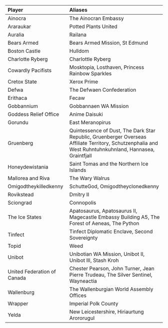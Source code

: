 | Player                      | Aliases                                                                                                                                                 |
|:----------------------------|:--------------------------------------------------------------------------------------------------------------------------------------------------------|
| Ainocra                     | The Ainocran Embassy                                                                                                                                    |
| Araraukar                   | Potted Plants United                                                                                                                                    |
| Auralia                     | Railana                                                                                                                                                 |
| Bears Armed                 | Bears Armed Mission, St Edmund                                                                                                                          |
| Boston Castle               | Hulldom                                                                                                                                                 |
| Charlotte Ryberg            | Charlottle Ryberg                                                                                                                                       |
| Cowardly Pacifists          | Mosktopia, Losthaven, Princess Rainbow Sparkles                                                                                                         |
| Cretox State                | Xerox Prime                                                                                                                                             |
| Defwa                       | The Defwaen Confederation                                                                                                                               |
| Erithaca                    | Fecaw                                                                                                                                                   |
| Gobbannium                  | Gobbannaen WA Mission                                                                                                                                   |
| Goddess Relief Office       | Anime Daisuki                                                                                                                                           |
| Gorundu                     | East Meranopirus                                                                                                                                        |
| Gruenberg                   | Quintessence of Dust, The Dark Star Republic, Gruenberger Overseas Affiliate Territory, Schutzenphalia and West Ruhntuhnkuhnland, Hannasea, Graintfjall |
| Honeydewistania             | Saint Tomas and the Northern Ice Islands                                                                                                                |
| Mallorea and Riva           | The Wary Walrus                                                                                                                                         |
| Omigodtheykilledkenny       | SchutteGod, Omigodtheyclonedkenny                                                                                                                       |
| Rovikstead                  | Dmitry II                                                                                                                                               |
| Sciongrad                   | Connopolis                                                                                                                                              |
| The Ice States              | Apatosaurus, Apatosaurus II, Magecastle Embassy Building A5, The Forest of Aeneas, The Python                                                           |
| Tinfect                     | Tinfect Diplomatic Enclave, Second Sovereignty                                                                                                          |
| Topid                       | Weed                                                                                                                                                    |
| Unibot                      | Unibotian WA Mission, Unibot II, Unibot III, Stash Kroh                                                                                                 |
| United Federation of Canada | Chester Pearson, John Turner, Jean Pierre Trudeau, The Silver Sentinel, Wayneactia                                                                      |
| Wallenburg                  | The Wallenburgian World Assembly Offices                                                                                                                |
| Wrapper                     | Imperial Polk County                                                                                                                                    |
| Yelda                       | New Leicestershire, Hiriaurtung Arororugul                                                                                                              |
